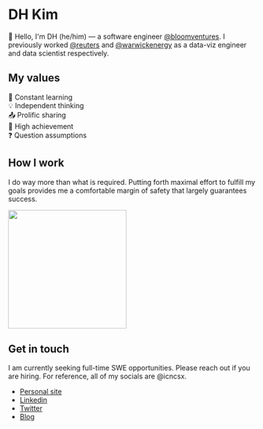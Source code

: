 # DH Kim

👋 Hello, I'm DH (he/him) — a software engineer [@bloomventures](https://www.bloomventures.io/). I previously worked [@reuters](https://www.reuters.com/) and [@warwickenergy](https://warwickinvestmentgroup.com/) as a data-viz engineer and data scientist respectively.

## My values
📖 Constant learning<br>
💡 Independent thinking<br>
📤 Prolific sharing<br>
🌟 High achievement<br>
❓ Question assumptions<br>

## How I work
I do way more than what is required. Putting forth maximal effort to fulfill my goals provides me a comfortable margin of safety that largely guarantees success. 

<img src="https://media1.tenor.com/images/c142ea480d7f882e274e47ba4ce7a926/tenor.gif?itemid=6166819" width="240px" align="center">

## Get in touch

I am currently seeking full-time SWE opportunities. Please reach out if you are hiring. For reference, all of my socials are @icncsx.

- [Personal site](https://icncsx.com/)
- [Linkedin](https://www.linkedin.com/in/icncsx/)
- [Twitter](https://twitter.com/icncsx)
- [Blog](https://dev.to/icncsx)

